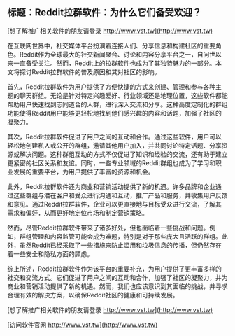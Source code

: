## **标题：Reddit拉群软件：为什么它们备受欢迎？**

[想了解推广相关软件的朋友请登录 http://www.vst.tw](http://www.vst.tw)

在互联网世界中，社交媒体平台扮演着连接人们、分享信息和构建社区的重要角色。Reddit作为全球最大的社交新闻聚合、讨论和内容分享平台之一，自问世以来一直备受关注。然而，Reddit上的拉群软件也成为了其独特魅力的一部分。本文将探讨Reddit拉群软件的普及原因和其对社区的影响。

首先，Reddit拉群软件为用户提供了方便快捷的方式来创建、管理和参与各种主题的聊天群组。无论是针对特定兴趣爱好、行业领域还是地理位置，这些软件都能帮助用户快速找到志同道合的人群，进行深入交流和分享。这种高度定制化的群组功能使得Reddit用户能够更轻松地找到他们感兴趣的内容和话题，加强了社区的凝聚力。

其次，Reddit拉群软件促进了用户之间的互动和合作。通过这些软件，用户可以轻松地创建私人或公开的群组，邀请其他用户加入，并共同讨论特定话题、分享资源或解决问题。这种群组互动的方式不仅促进了知识和经验的交流，还有助于建立更紧密的社区关系和友谊。同时，一些专业领域的Reddit群组也成为了学习和职业发展的重要平台，为用户提供了丰富的资源和机会。

此外，Reddit拉群软件还为商业和营销活动提供了新的机遇。许多品牌和企业通过这些群组与潜在客户和受众进行沟通和互动，推广产品和服务，并收集用户反馈和意见。通过Reddit拉群软件，企业可以更直接地与目标受众进行交流，了解其需求和偏好，从而更好地定位市场和制定营销策略。

然而，尽管Reddit拉群软件带来了诸多好处，但也面临着一些挑战和问题。例如，群组管理和内容监管可能会成为难题，特别是对于那些庞大且活跃的群组。此外，虽然Reddit已经采取了一些措施来防止滥用和垃圾信息的传播，但仍然存在着一些安全和隐私方面的顾虑。

综上所述，Reddit拉群软件作为该平台的重要补充，为用户提供了更丰富多样的社交和交流方式。它们促进了用户之间的互动和合作，加强了社区的凝聚力，并为商业和营销活动提供了新的机遇。然而，我们也应该意识到其面临的挑战，并寻求合理有效的解决方案，以确保Reddit社区的健康和可持续发展。

[想了解推广相关软件的朋友请登录 http://www.vst.tw](http://www.vst.tw)


[访问软件官网 http://www.vst.tw](http://www.vst.tw)
